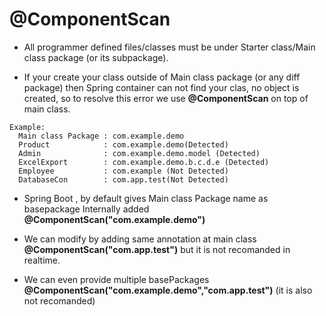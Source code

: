 # @ComponentScan

- All programmer defined files/classes must be under Starter class/Main class package (or its subpackage).

- If your create your class outside of Main class package (or any diff package)
  then Spring container can not find your clas, no object is created, so to resolve this error we use **@ComponentScan** on top of main class.

```textile
Example:
  Main class Package : com.example.demo
  Product            : com.example.demo(Detected)
  Admin              : com.example.demo.model (Detected)
  ExcelExport        : com.example.demo.b.c.d.e (Detected)
  Employee           : com.example (Not Detected)
  DatabaseCon        : com.app.test(Not Detected)
```

- Spring Boot , by default gives Main class Package name as basepackage Internally added  **@ComponentScan("com.example.demo")**

- We can modify by adding same annotation at main class **@ComponentScan("com.app.test")** but it is not recomanded in realtime.

- We can even provide multiple basePackages **@ComponentScan("com.example.demo","com.app.test")** (it is also not recomanded)
